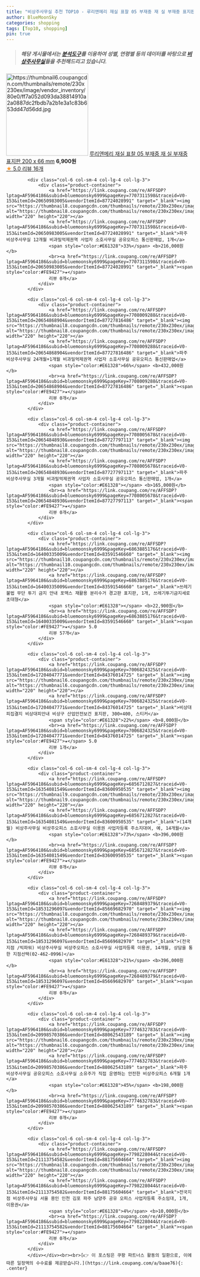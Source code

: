 ```yaml
---
title: "비상주사무실 추천 TOP10 - 루리앤메리 재실 표찰 05 부재중 재 실 부재중 표지판 200 x 66 mm"
author: BlueMoonSky
categories: shopping
tags: [Top10, shopping]
pin: true
---
```


> ##### 해당 게시물에서는 [**분석도구**](https://itemscout.io/)를 이용하여 **성별**, **연령별** 등의 데이터를 바탕으로 [**비상주사무실**](https://link.coupang.com/a/baae76)들을 추천해드리고 있습니다.
<div class="container"><div class="row">
            <div class="col-6 col-sm-4 col-lg-4 col-lg-3">
                <div class="product-container">
                    <a href="https://link.coupang.com/re/AFFSDP?lptag=AF5964186&subid=bluemoonsky6999&pageKey=6097089707&traceid=V0-153&itemId=11400840982&vendorItemId=78676818065" target="_blank"><img src="https://thumbnail6.coupangcdn.com/thumbnails/remote/230x230ex/image/vendor_inventory/80e0/ff7a052d093da38814910a2a0887dc2fbdb7a2b1e3a1c83b653dd47d56dd.jpg" alt="https://thumbnail6.coupangcdn.com/thumbnails/remote/230x230ex/image/vendor_inventory/80e0/ff7a052d093da38814910a2a0887dc2fbdb7a2b1e3a1c83b653dd47d56dd.jpg" width="220" height="220"></a>
                    <a href="https://link.coupang.com/re/AFFSDP?lptag=AF5964186&subid=bluemoonsky6999&pageKey=6097089707&traceid=V0-153&itemId=11400840982&vendorItemId=78676818065" target="_blank">루리앤메리 재실 표찰 05 부재중 재 실 부재중 표지판 200 x 66 mm</a>
                    <span style="color:#E61328"></span> <b>6,900원</b>
                    <br><a href="https://link.coupang.com/re/AFFSDP?lptag=AF5964186&subid=bluemoonsky6999&pageKey=6097089707&traceid=V0-153&itemId=11400840982&vendorItemId=78676818065" target="_blank"><span style="color:#FE9427">★</span> 5.0
                    리뷰 16개</a>
                </div>
            </div>
            
            <div class="col-6 col-sm-4 col-lg-4 col-lg-3">
                <div class="product-container">
                    <a href="https://link.coupang.com/re/AFFSDP?lptag=AF5964186&subid=bluemoonsky6999&pageKey=7707311598&traceid=V0-153&itemId=20650983005&vendorItemId=87724028991" target="_blank"><img src="https://thumbnail8.coupangcdn.com/thumbnails/remote/230x230ex/image/vendor_inventory/f9de/95a7d97f7a3f9ed297683f2c15b06395ad4307718b6f188bc3d6a0d88ee5.jpg" alt="https://thumbnail8.coupangcdn.com/thumbnails/remote/230x230ex/image/vendor_inventory/f9de/95a7d97f7a3f9ed297683f2c15b06395ad4307718b6f188bc3d6a0d88ee5.jpg" width="220" height="220"></a>
                    <a href="https://link.coupang.com/re/AFFSDP?lptag=AF5964186&subid=bluemoonsky6999&pageKey=7707311598&traceid=V0-153&itemId=20650983005&vendorItemId=87724028991" target="_blank">파주 비상주사무실 12개월 비과밀억제권역 사업자 소호사무실 공유오피스 통신판매업, 1개</a>
                    <span style="color:#E61328">33%</span> <b>216,000원</b>
                    <br><a href="https://link.coupang.com/re/AFFSDP?lptag=AF5964186&subid=bluemoonsky6999&pageKey=7707311598&traceid=V0-153&itemId=20650983005&vendorItemId=87724028991" target="_blank"><span style="color:#FE9427">★</span> 
                    리뷰 0개</a>
                </div>
            </div>
            
            <div class="col-6 col-sm-4 col-lg-4 col-lg-3">
                <div class="product-container">
                    <a href="https://link.coupang.com/re/AFFSDP?lptag=AF5964186&subid=bluemoonsky6999&pageKey=7708009288&traceid=V0-153&itemId=20654868904&vendorItemId=87727816486" target="_blank"><img src="https://thumbnail8.coupangcdn.com/thumbnails/remote/230x230ex/image/vendor_inventory/f9de/95a7d97f7a3f9ed297683f2c15b06395ad4307718b6f188bc3d6a0d88ee5.jpg" alt="https://thumbnail8.coupangcdn.com/thumbnails/remote/230x230ex/image/vendor_inventory/f9de/95a7d97f7a3f9ed297683f2c15b06395ad4307718b6f188bc3d6a0d88ee5.jpg" width="220" height="220"></a>
                    <a href="https://link.coupang.com/re/AFFSDP?lptag=AF5964186&subid=bluemoonsky6999&pageKey=7708009288&traceid=V0-153&itemId=20654868904&vendorItemId=87727816486" target="_blank">파주 비상주사무실 24개월+1개월 비과밀억제권역 사업자 소호사무실 공유오피스 통신판매업</a>
                    <span style="color:#E61328">66%</span> <b>432,000원</b>
                    <br><a href="https://link.coupang.com/re/AFFSDP?lptag=AF5964186&subid=bluemoonsky6999&pageKey=7708009288&traceid=V0-153&itemId=20654868904&vendorItemId=87727816486" target="_blank"><span style="color:#FE9427">★</span> 
                    리뷰 0개</a>
                </div>
            </div>
            
            <div class="col-6 col-sm-4 col-lg-4 col-lg-3">
                <div class="product-container">
                    <a href="https://link.coupang.com/re/AFFSDP?lptag=AF5964186&subid=bluemoonsky6999&pageKey=7708005678&traceid=V0-153&itemId=20654848930&vendorItemId=87727797113" target="_blank"><img src="https://thumbnail8.coupangcdn.com/thumbnails/remote/230x230ex/image/vendor_inventory/f9de/95a7d97f7a3f9ed297683f2c15b06395ad4307718b6f188bc3d6a0d88ee5.jpg" alt="https://thumbnail8.coupangcdn.com/thumbnails/remote/230x230ex/image/vendor_inventory/f9de/95a7d97f7a3f9ed297683f2c15b06395ad4307718b6f188bc3d6a0d88ee5.jpg" width="220" height="220"></a>
                    <a href="https://link.coupang.com/re/AFFSDP?lptag=AF5964186&subid=bluemoonsky6999&pageKey=7708005678&traceid=V0-153&itemId=20654848930&vendorItemId=87727797113" target="_blank">파주 비상주사무실 3개월 비과밀억제권역 사업자 소호사무실 공유오피스 통신판매업, 1개</a>
                    <span style="color:#E61328"></span> <b>165,000원</b>
                    <br><a href="https://link.coupang.com/re/AFFSDP?lptag=AF5964186&subid=bluemoonsky6999&pageKey=7708005678&traceid=V0-153&itemId=20654848930&vendorItemId=87727797113" target="_blank"><span style="color:#FE9427">★</span> 
                    리뷰 0개</a>
                </div>
            </div>
            
            <div class="col-6 col-sm-4 col-lg-4 col-lg-3">
                <div class="product-container">
                    <a href="https://link.coupang.com/re/AFFSDP?lptag=AF5964186&subid=bluemoonsky6999&pageKey=6863885176&traceid=V0-153&itemId=16400335009&vendorItemId=83591546660" target="_blank"><img src="https://thumbnail10.coupangcdn.com/thumbnails/remote/230x230ex/image/vendor_inventory/aa40/0ea6b84bc74e5fcbf19c9db2722979e76e80ea40636536f4766744ad2d14.jpg" alt="https://thumbnail10.coupangcdn.com/thumbnails/remote/230x230ex/image/vendor_inventory/aa40/0ea6b84bc74e5fcbf19c9db2722979e76e80ea40636536f4766744ad2d14.jpg" width="220" height="220"></a>
                    <a href="https://link.coupang.com/re/AFFSDP?lptag=AF5964186&subid=bluemoonsky6999&pageKey=6863885176&traceid=V0-153&itemId=16400335009&vendorItemId=83591546660" target="_blank">쓰레기불법 무단 투기 금지 안내 포맥스 재활용 분리수거 경고판 표지판, 1개, 쓰레기투기금지세로초대형</a>
                    <span style="color:#E61328"></span> <b>22,900원</b>
                    <br><a href="https://link.coupang.com/re/AFFSDP?lptag=AF5964186&subid=bluemoonsky6999&pageKey=6863885176&traceid=V0-153&itemId=16400335009&vendorItemId=83591546660" target="_blank"><span style="color:#FE9427">★</span> 5.0
                    리뷰 57개</a>
                </div>
            </div>
            
            <div class="col-6 col-sm-4 col-lg-4 col-lg-3">
                <div class="product-container">
                    <a href="https://link.coupang.com/re/AFFSDP?lptag=AF5964186&subid=bluemoonsky6999&pageKey=7006824325&traceid=V0-153&itemId=17204047771&vendorItemId=84376014725" target="_blank"><img src="https://thumbnail6.coupangcdn.com/thumbnails/remote/230x230ex/image/vendor_inventory/a433/6b53e0ba4b89efee696a13938abfefd6f1e6f239f130453d9034040e62d3.jpg" alt="https://thumbnail6.coupangcdn.com/thumbnails/remote/230x230ex/image/vendor_inventory/a433/6b53e0ba4b89efee696a13938abfefd6f1e6f239f130453d9034040e62d3.jpg" width="220" height="220"></a>
                    <a href="https://link.coupang.com/re/AFFSDP?lptag=AF5964186&subid=bluemoonsky6999&pageKey=7006824325&traceid=V0-153&itemId=17204047771&vendorItemId=84376014725" target="_blank">비상대피집결지 비상대피안내 비상구 산업안전보건 표지판, 300×400, 스티커</a>
                    <span style="color:#E61328">22%</span> <b>8,000원</b>
                    <br><a href="https://link.coupang.com/re/AFFSDP?lptag=AF5964186&subid=bluemoonsky6999&pageKey=7006824325&traceid=V0-153&itemId=17204047771&vendorItemId=84376014725" target="_blank"><span style="color:#FE9427">★</span> 5.0
                    리뷰 1개</a>
                </div>
            </div>
            
            <div class="col-6 col-sm-4 col-lg-4 col-lg-3">
                <div class="product-container">
                    <a href="https://link.coupang.com/re/AFFSDP?lptag=AF5964186&subid=bluemoonsky6999&pageKey=6856712827&traceid=V0-153&itemId=16354081549&vendorItemId=83600950535" target="_blank"><img src="https://thumbnail9.coupangcdn.com/thumbnails/remote/230x230ex/image/vendor_inventory/08cf/751ff82458d1479f3c0f1790ab141618d71d3381d735fd610f9aea2df90c.png" alt="https://thumbnail9.coupangcdn.com/thumbnails/remote/230x230ex/image/vendor_inventory/08cf/751ff82458d1479f3c0f1790ab141618d71d3381d735fd610f9aea2df90c.png" width="220" height="220"></a>
                    <a href="https://link.coupang.com/re/AFFSDP?lptag=AF5964186&subid=bluemoonsky6999&pageKey=6856712827&traceid=V0-153&itemId=16354081549&vendorItemId=83600950535" target="_blank">(14개월) 비상주사무실 비상주오피스 소호사무실 이용권 사업자등록 주소지대여, 예, 14개월</a>
                    <span style="color:#E61328">73%</span> <b>396,000원</b>
                    <br><a href="https://link.coupang.com/re/AFFSDP?lptag=AF5964186&subid=bluemoonsky6999&pageKey=6856712827&traceid=V0-153&itemId=16354081549&vendorItemId=83600950535" target="_blank"><span style="color:#FE9427">★</span> 
                    리뷰 0개</a>
                </div>
            </div>
            
            <div class="col-6 col-sm-4 col-lg-4 col-lg-3">
                <div class="product-container">
                    <a href="https://link.coupang.com/re/AFFSDP?lptag=AF5964186&subid=bluemoonsky6999&pageKey=7268489379&traceid=V0-153&itemId=18531296097&vendorItemId=85669682970" target="_blank"><img src="https://thumbnail8.coupangcdn.com/thumbnails/remote/230x230ex/image/vendor_inventory/87ae/cf521faa7ef149bbb01d64938eb45a27f000b17b03ea276bb472459ae1fb.png" alt="https://thumbnail8.coupangcdn.com/thumbnails/remote/230x230ex/image/vendor_inventory/87ae/cf521faa7ef149bbb01d64938eb45a27f000b17b03ea276bb472459ae1fb.png" width="220" height="220"></a>
                    <a href="https://link.coupang.com/re/AFFSDP?lptag=AF5964186&subid=bluemoonsky6999&pageKey=7268489379&traceid=V0-153&itemId=18531296097&vendorItemId=85669682970" target="_blank">(전국지점 /빅파워) 비상주사무실 비상주오피스 소호사무실 사업자등록 이용권, 14개월, 상담을 통한 지점선택(02-462-0996)</a>
                    <span style="color:#E61328">21%</span> <b>396,000원</b>
                    <br><a href="https://link.coupang.com/re/AFFSDP?lptag=AF5964186&subid=bluemoonsky6999&pageKey=7268489379&traceid=V0-153&itemId=18531296097&vendorItemId=85669682970" target="_blank"><span style="color:#FE9427">★</span> 
                    리뷰 0개</a>
                </div>
            </div>
            
            <div class="col-6 col-sm-4 col-lg-4 col-lg-3">
                <div class="product-container">
                    <a href="https://link.coupang.com/re/AFFSDP?lptag=AF5964186&subid=bluemoonsky6999&pageKey=7774632783&traceid=V0-153&itemId=20998570386&vendorItemId=88062543189" target="_blank"><img src="https://thumbnail6.coupangcdn.com/thumbnails/remote/230x230ex/image/vendor_inventory/22bd/d67f22b71327bafb646233d35c68840ac6f1b179d24e148e2bdfc28658a7.jpg" alt="https://thumbnail6.coupangcdn.com/thumbnails/remote/230x230ex/image/vendor_inventory/22bd/d67f22b71327bafb646233d35c68840ac6f1b179d24e148e2bdfc28658a7.jpg" width="220" height="220"></a>
                    <a href="https://link.coupang.com/re/AFFSDP?lptag=AF5964186&subid=bluemoonsky6999&pageKey=7774632783&traceid=V0-153&itemId=20998570386&vendorItemId=88062543189" target="_blank">파주 비상주사무실 공유오피스 소호사무실 소유주가 직접 운영하는 안전한 비상주오피스 6개월 1개</a>
                    <span style="color:#E61328">45%</span> <b>198,000원</b>
                    <br><a href="https://link.coupang.com/re/AFFSDP?lptag=AF5964186&subid=bluemoonsky6999&pageKey=7774632783&traceid=V0-153&itemId=20998570386&vendorItemId=88062543189" target="_blank"><span style="color:#FE9427">★</span> 
                    리뷰 0개</a>
                </div>
            </div>
            
            <div class="col-6 col-sm-4 col-lg-4 col-lg-3">
                <div class="product-container">
                    <a href="https://link.coupang.com/re/AFFSDP?lptag=AF5964186&subid=bluemoonsky6999&pageKey=7798228044&traceid=V0-153&itemId=21113754582&vendorItemId=88175604664" target="_blank"><img src="https://thumbnail8.coupangcdn.com/thumbnails/remote/230x230ex/image/vendor_inventory/c51a/43f4ba99dcbac37ece8a83f6064b86a4917f573ccab2dabfb5694c39bd9c.png" alt="https://thumbnail8.coupangcdn.com/thumbnails/remote/230x230ex/image/vendor_inventory/c51a/43f4ba99dcbac37ece8a83f6064b86a4917f573ccab2dabfb5694c39bd9c.png" width="220" height="220"></a>
                    <a href="https://link.coupang.com/re/AFFSDP?lptag=AF5964186&subid=bluemoonsky6999&pageKey=7798228044&traceid=V0-153&itemId=21113754582&vendorItemId=88175604664" target="_blank">전국지점 비상주사무실 서울 용인 인천 김포 파주 남양주 공유 오피스 사업자등록 주소임대, 1개, 이용권</a>
                    <span style="color:#E61328">4%</span> <b>10,000원</b>
                    <br><a href="https://link.coupang.com/re/AFFSDP?lptag=AF5964186&subid=bluemoonsky6999&pageKey=7798228044&traceid=V0-153&itemId=21113754582&vendorItemId=88175604664" target="_blank"><span style="color:#FE9427">★</span> 
                    리뷰 0개</a>
                </div>
            </div>
            </div></div><br><br>[👉 이 포스팅은 쿠팡 파트너스 활동의 일환으로, 이에 따른 일정액의 수수료를 제공받습니다.](https://link.coupang.com/a/baae76){: .center}